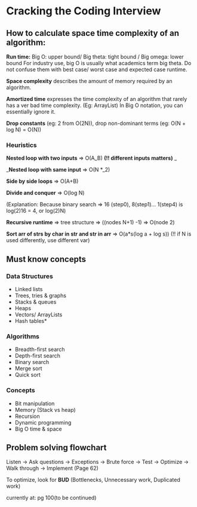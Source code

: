 # Cracking the Coding Interview

## How to calculate space time complexity of an algorithm:

**Run time:** Big O: upper bound/ Big theta: tight bound / Big omega: lower bound For industry use, big O is usually what academics term big theta. Do not confuse them with best case/ worst case and expected case runtime.

**Space complexity** describes the amount of memory required by an algorithm.

**Amortized time** expresses the time complexity of an algorithm that rarely has a ver bad time complexity. (Eg: ArrayList) In Big O notation, you can essentially ignore it.

**Drop constants** (eg: 2 from O(2N)), drop non-dominant terms (eg: O(N + log N) = O(N))

### Heuristics

**Nested loop with two inputs** => O(A_B) **(!! different inputs matters)** _&#x20;

_**Nested loop with same input** => O(N \*_2)&#x20;

**Side by side loops** => O(A+B)

**Divide and conquer** => O(log N)&#x20;

(Explanation: Because binary search => 16 (step0), 8(step1)... 1(step4) is log(2)16 = 4, or log(2)N)&#x20;

**Recursive runtime** => tree structure => ((nodes  N+1) -1) => O(node 2)

**Sort arr of strs by char in str and str in arr** => O(a\*s(log a + log s)) (!! if N is used differently, use different var)

## Must know concepts

### Data Structures&#x20;

* Linked lists&#x20;
* Trees, tries & graphs&#x20;
* Stacks & queues&#x20;
* Heaps&#x20;
* Vectors/ ArrayLists&#x20;
* Hash tables\*

### Algorithms&#x20;

* Breadth-first search&#x20;
* Depth-first search&#x20;
* Binary search&#x20;
* Merge sort&#x20;
* Quick sort

### Concepts&#x20;

* Bit manipulation&#x20;
* Memory (Stack vs heap)&#x20;
* Recursion&#x20;
* Dynamic programming&#x20;
* Big O time & space

## Problem solving flowchart

Listen -> Ask questions -> Exceptions -> Brute force -> Test -> Optimize -> Walk through -> Implement (Page 62)

To optimize, look for **BUD** (Bottlenecks, Unnecessary work, Duplicated work)

currently at: pg 100(to be continued)
